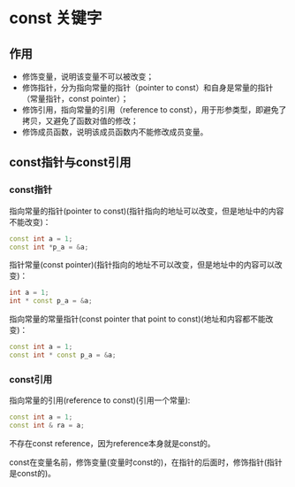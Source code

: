 # const 关键字

## 作用

* 修饰变量，说明该变量不可以被改变；
* 修饰指针，分为指向常量的指针（pointer to const）和自身是常量的指针（常量指针，const pointer）；
* 修饰引用，指向常量的引用（reference to const），用于形参类型，即避免了拷贝，又避免了函数对值的修改；
* 修饰成员函数，说明该成员函数内不能修改成员变量。

## const指针与const引用

### const指针

指向常量的指针(pointer to const)(指针指向的地址可以改变，但是地址中的内容不能改变)：

```cpp
const int a = 1;
const int *p_a = &a;
```

指针常量(const pointer)(指针指向的地址不可以改变，但是地址中的内容可以改变)：

```cpp
int a = 1;
int * const p_a = &a;
```

指向常量的常量指针(const pointer that point to const)(地址和内容都不能改变)：

```cpp
const int a = 1;
const int * const p_a = &a;
```

### const引用

指向常量的引用(reference to const)(引用一个常量):

```cpp
const int a = 1;
const int & ra = a;
```

不存在const reference，因为reference本身就是const的。

const在变量名前，修饰变量(变量时const的)，在指针的后面时，修饰指针(指针是const的)。
